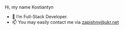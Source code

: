 Hi, my name Kostiantyn
- 👀 I’m Full-Stack Developer.
- 📫  You may easily contact me via zapishny@ukr.net

<!---
Zapishnyi/Zapishnyi is a ✨ special ✨ repository because its `README.md` (this file) appears on your GitHub profile.
You can click the Preview link to take a look at your changes.
--->
